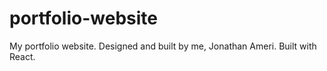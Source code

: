 # portfolio-website

My portfolio website. Designed and built by me, Jonathan Ameri. Built with React.
